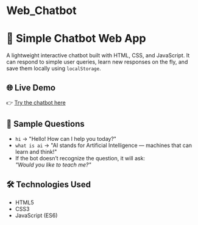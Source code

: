 # Web_Chatbot
# 💬 Simple Chatbot Web App

A lightweight interactive chatbot built with HTML, CSS, and JavaScript. It can respond to simple user queries, learn new responses on the fly, and save them locally using `localStorage`.

## 🌐 Live Demo
👉 [Try the chatbot here](https://your-username.github.io/chatbot-project/)


## 🧠 Sample Questions

- `hi` → "Hello! How can I help you today?"
- `what is ai` → "AI stands for Artificial Intelligence — machines that can learn and think!"
- If the bot doesn’t recognize the question, it will ask:  
  *"Would you like to teach me?"*

## 🛠 Technologies Used

- HTML5  
- CSS3  
- JavaScript (ES6)
